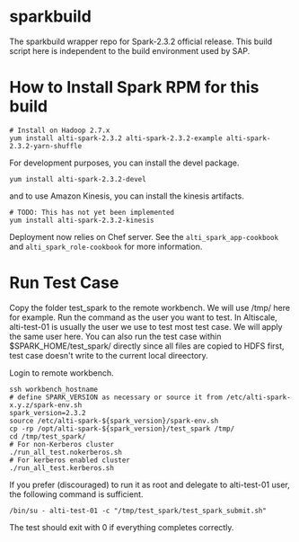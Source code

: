 sparkbuild
==========

The sparkbuild wrapper repo for Spark-2.3.2 official release.
This build script here is independent to the build environment used by SAP.

How to Install Spark RPM for this build
==========
```
# Install on Hadoop 2.7.x
yum install alti-spark-2.3.2 alti-spark-2.3.2-example alti-spark-2.3.2-yarn-shuffle
```

For development purposes, you can install the devel package.
```
yum install alti-spark-2.3.2-devel
```

and to use Amazon Kinesis, you can install the kinesis artifacts.
```
# TODO: This has not yet been implemented
yum install alti-spark-2.3.2-kinesis
```

Deployment now relies on Chef server. See the `alti_spark_app-cookbook` and `alti_spark_role-cookbook`
for more information.

Run Test Case
==========
Copy the folder test_spark to the remote workbench. We will use /tmp/ here for example.
Run the command as the user you want to test. In Altiscale, alti-test-01 is usually
the user we use to test most test case. We will apply the same user here. You can also
run the test case within $SPARK_HOME/test_spark/ directly since all files are copied to 
HDFS first, test case doesn't write to the current local direectory.

Login to remote workbench.
```
ssh workbench_hostname
# define SPARK_VERSION as necessary or source it from /etc/alti-spark-x.y.z/spark-env.sh
spark_version=2.3.2
source /etc/alti-spark-${spark_version}/spark-env.sh
cp -rp /opt/alti-spark-${spark_version}/test_spark /tmp/
cd /tmp/test_spark/
# For non-Kerberos cluster
./run_all_test.nokerberos.sh
# For kerberos enabled cluster
./run_all_test.kerberos.sh
```

If you prefer (discouraged) to run it as root and delegate to alti-test-01 user, the following
command is sufficient.
```
/bin/su - alti-test-01 -c "/tmp/test_spark/test_spark_submit.sh"
```

The test should exit with 0 if everything completes correctly.


